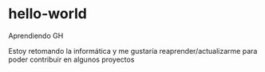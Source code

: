 # hello-world
Aprendiendo GH

Estoy retomando la informática y me gustaría reaprender/actualizarme para poder contribuir en algunos proyectos
